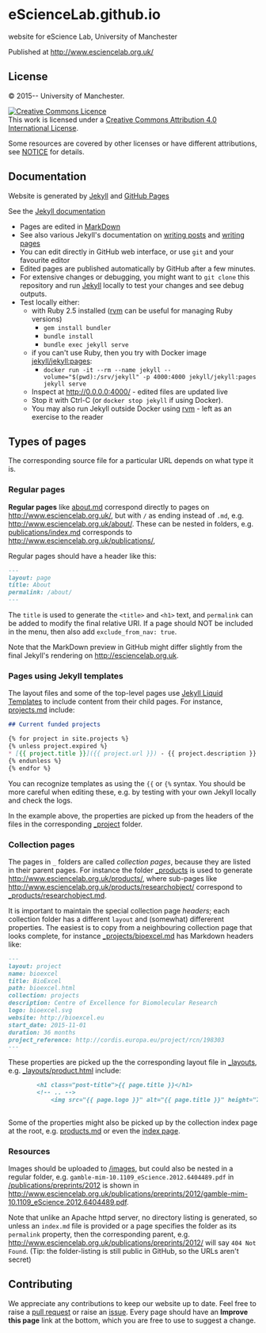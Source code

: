 # eScienceLab.github.io

website for eScience Lab, University of Manchester


Published at http://www.esciencelab.org.uk/

## License

&copy; 2015-- University of Manchester.

<a rel="license" href="http://creativecommons.org/licenses/by/4.0/"><img alt="Creative Commons Licence" style="border-width:0" src="https://i.creativecommons.org/l/by/4.0/88x31.png" /></a><br />This work is licensed under a <a rel="license" href="http://creativecommons.org/licenses/by/4.0/">Creative Commons Attribution 4.0 International License</a>.
</div>

Some resources are covered by other licenses or have different attributions, see [NOTICE](NOTICE) for details.

## Documentation

Website is generated by  [Jekyll](http://jekyllrb.com/d) and [GitHub Pages](https://pages.github.com/)

See the [Jekyll documentation](http://jekyllrb.com/docs/home/)

* Pages are edited in [MarkDown](https://daringfireball.net/projects/markdown/)
 * See also various Jekyll's documentation on [writing posts](http://jekyllrb.com/docs/posts/) and [writing pages](http://jekyllrb.com/docs/pages/)
* You can edit directly in GitHub web interface, or use `git` and your favourite editor
* Edited pages are published automatically by GitHub after a few minutes.
* For extensive changes or debugging, you might want to `git clone` this repository and run [Jekyll](http://jekyllrb.com/) locally to test your changes and see debug outputs.
* Test locally either:    
    * with Ruby 2.5 installed ([rvm](https://rvm.io) can be useful for managing Ruby versions)
      * `gem install bundler`
      * `bundle install`
      * `bundle exec jekyll serve`
    * if you can't use Ruby, then you try with Docker image [jekyll/jekyll:pages](https://hub.docker.com/r/jekyll/jekyll/):
      * `docker run -it --rm --name jekyll --volume="$(pwd):/srv/jekyll" -p 4000:4000 jekyll/jekyll:pages jekyll serve`  
    * Inspect at http://0.0.0.0:4000/ - edited files are updated live
    * Stop it with Ctrl-C (or `docker stop jekyll` if using Docker).
    * You may also run Jekyll outside Docker using [rvm](https://rvm.io/) - left as an exercise to the reader

## Types of pages

The corresponding source file for a particular URL depends on what type it is.

### Regular pages

**Regular pages** like [about.md](about.md) correspond directly to pages on http://www.esciencelab.org.uk/, but with `/` as ending instead of `.md`, e.g. http://www.esciencelab.org.uk/about/.  These can be nested in folders, e.g.
[publications/index.md](publications/index.md) corresponds to http://www.esciencelab.org.uk/publications/,

Regular pages should have a header like this:

```markdown
---
layout: page
title: About
permalink: /about/
---
```

The `title` is used to generate the `<title>` and `<h1>` text, and `permalink` can be added to modify the final relative URI. If a page should NOT be included in the menu, then also add `exclude_from_nav: true`. 

Note that the MarkDown preview in GitHub might differ slightly from the final Jekyll's rendering on http://esciencelab.org.uk.


### Pages using Jekyll templates

The layout files and some of the top-level pages use [Jekyll Liquid Templates](https://jekyllrb.com/docs/templates/) to include content from their child pages.  For instance, [projects.md](projects.md) include:

```markdown
## Current funded projects

{% for project in site.projects %}
{% unless project.expired %}
* [{{ project.title }}]({{ project.url }}) - {{ project.description }}
{% endunless %}
{% endfor %}
```

You can recognize templates as using the `{{` or `{%` syntax. You should be more careful when editing 
these, e.g. by testing with your own Jekyll locally and check the logs.

In the example above, the properties are picked up from the headers of the 
files in the corresponding [_project](_project) folder. 


### Collection pages

The pages in `_` folders are called *collection pages*, because they are listed in their parent pages. For instance the folder [_products](_products) is used to generate http://www.esciencelab.org.uk/products/, where sub-pages like http://www.esciencelab.org.uk/products/researchobject/ correspond to [_products/researchobject.md](_products/researchobject.md).

It is important to maintain the special collection page _headers_; each collection folder has a different `layout` and (somewhat) differerent properties. The easiest is to copy from a neighbouring collection page that looks complete, for instance  [_projects/bioexcel.md](_projects/bioexcel.md) has Markdown headers like:

```markdown
---
layout: project
name: bioexcel
title: BioExcel
path: bioexcel.html
collection: projects
description: Centre of Excellence for Biomolecular Research
logo: bioexcel.svg
website: http://bioexcel.eu
start_date: 2015-11-01
duration: 36 months
project_reference: http://cordis.europa.eu/project/rcn/198303
---
```

These properties are picked up the the corresponding layout file in [_layouts](_layouts), e.g. [_layouts/product.html](_layouts/product.html) include:

```markdown
        <h1 class="post-title">{{ page.title }}</h1>
        <!-- .. -->
            <img src="{{ page.logo }}" alt="{{ page.title }}" height="75" max-height="100">
        
```

Some of the properties might also be picked up by the collection index page at the root, e.g. [products.md](products.md) or even the [index page](index.md).


### Resources

Images should be uploaded to [/images](/images), but could also be nested in a regular folder, e.g.
`gamble-mim-10.1109_eScience.2012.6404489.pdf` in [/publications/preprints/2012](/publications/preprints/2012) is shown in http://www.esciencelab.org.uk/publications/preprints/2012/gamble-mim-10.1109_eScience.2012.6404489.pdf. 

Note that unlike an Apache httpd server, no directory listing is generated, so unless an `index.md` file is provided or a page specifies the folder as its `permalink` property, then the corresponding parent, e.g. http://www.esciencelab.org.uk/publications/preprints/2012/ will say `404 Not Found`.  (Tip: the folder-listing is still public in GitHub, so the URLs aren't secret)


## Contributing

We appreciate any contributions to keep our website up to date. Feel free to 
raise a [pull request](https://github.com/eScienceLab/eScienceLab.github.io/pulls)
or raise an [issue](https://github.com/eScienceLab/eScienceLab.github.io/issues).
Every page should have an **Improve this page** link at the bottom, which you are free to use
to suggest a change.

